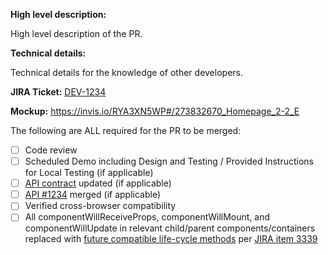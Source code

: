 **High level description:**

High level description of the PR.

**Technical details:**

Technical details for the knowledge of other developers.

**JIRA Ticket:**
[DEV-1234](https://federal-spending-transparency.atlassian.net/browse/DEV-1234)

**Mockup:**
https://invis.io/RYA3XN5WP#/273832670_Homepage_2-2_E

The following are ALL required for the PR to be merged:
- [ ] Code review
- [ ] Scheduled Demo including Design and Testing / Provided Instructions for Local Testing (if applicable)
- [ ] [API contract](https://github.com/fedspendingtransparency/usaspending-api/tree/dev/usaspending_api/api_contracts) updated (if applicable)
- [ ] [API #1234](https://github.com/fedspendingtransparency/usaspending-api/pull/1234) merged (if applicable)
- [ ] Verified cross-browser compatibility
- [ ] All componentWillReceiveProps, componentWillMount, and componentWillUpdate in relevant child/parent components/containers replaced with [future compatible life-cycle methods](https://reactjs.org/blog/2018/03/27/update-on-async-rendering.html) per [JIRA item 3339](https://federal-spending-transparency.atlassian.net/browse/DEV-3339)
